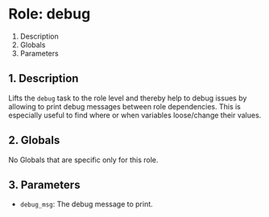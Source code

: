 # Role: debug



1. Description
2. Globals
3. Parameters



## 1. Description

Lifts the `debug` task to the role level and thereby help to debug
issues by allowing to print debug messages between role
dependencies. This is especially useful to find where or when
variables loose/change their values.



## 2. Globals

No Globals that are specific only for this role.



## 3. Parameters

* `debug_msg`: The debug message to print.
